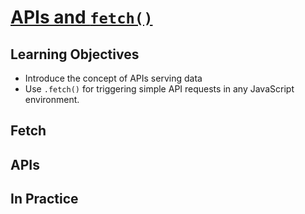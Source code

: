 # [APIs and `fetch()`](https://login.codingdojo.com/m/754/16730/124648)

## Learning Objectives

- Introduce the concept of APIs serving data
- Use `.fetch()` for triggering simple API requests in any JavaScript environment.

## Fetch


## APIs

## In Practice